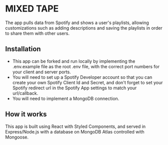 # MIXED TAPE


The app pulls data from Spotify and shows a user's playlists, allowing customizations such as adding descriptions and saving the playlists in order to share them with other users.

## Installation

- This app can be forked and run locally by implementing the .env.example file as the root .env file, with the correct port numbers for your client and server ports. 
- You will need to set up a Spotify Developer account so that you can create your own Spotify Client Id and Secret, and don't forget to set your Spotify redirect url in the Spotify App settings to match your url/callback. 
- You will need to implement a MongoDB connection.

## How it works

This app is built using React with Styled Components, and served in Express/Node.js with a database on MongoDB Atlas controlled with Mongoose.  

